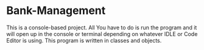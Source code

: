 # Bank-Management

This is a console-based project. All You have to do is run the program and it will open up in the console or terminal depending on whatever IDLE or Code Editor is using. This program is written in classes and objects.
